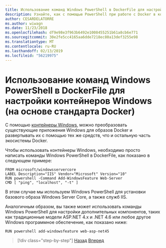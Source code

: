 ```yaml
---
title: Использование команд Windows PowerShell в DockerFile для настройки контейнеров Windows (на основе стандарта Docker)
description: Узнайте, как с помощью PowerShell при работе с Docker в контейнерах Windows
author: CESARDELATORRE
ms.author: wiwagn
ms.date: 11/23/2018
ms.openlocfilehash: df9e98e3f963b6492e1008455251b61a8cb6e771
ms.sourcegitcommit: 30e2fe5cc4165aa6dde7218ec80a13def3255e98
ms.translationtype: MT
ms.contentlocale: ru-RU
ms.lasthandoff: 02/13/2019
ms.locfileid: "56219975"
---
```

# <a name="using-windows-powershell-commands-in-a-dockerfile-to-set-up-windows-containers-docker-standard-based"></a>Использование команд Windows PowerShell в DockerFile для настройки контейнеров Windows (на основе стандарта Docker)

С помощью [контейнеры Windows](/virtualization/windowscontainers/about/index), можно преобразовать существующие приложения Windows для образов Docker и развертывать их с помощью тех же средств, что и остальную часть экосистемы Docker.

Чтобы использовать контейнеры Windows, необходимо просто написать команды Windows PowerShell в DockerFile, как показано в следующем примере:

```
FROM microsoft/windowsservercore
LABEL Description="IIS" Vendor="Microsoft" Version="10"
RUN powershell -Command Add-WindowsFeature Web-Server
CMD [ "ping", "localhost", "-t" ]
```

В этом случае мы используем Windows PowerShell для установки базового образа Windows Server Core, а также служб IIS.

Аналогичным образом, вы также может использовать команды Windows PowerShell для настройки дополнительных компонентов, таких как традиционные модели ASP.NET 4.x и .NET 4.6 или любое другое Windows программное обеспечение, как показано ниже:

```
RUN powershell add-windowsfeature web-asp-net45
```

>[!div class="step-by-step"]
>[Назад](visual-studio-tools-for-docker.md)
>[Вперед](build-aspnet-core-applications-linux-containers-aks-kubernetes.md)
